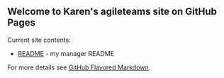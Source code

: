 ## Welcome to Karen's agileteams site on GitHub Pages

Current site contents:
* [README](http://agileteams.github.io/README) - my manager README


For more details see [GitHub Flavored Markdown](https://guides.github.com/features/mastering-markdown/).
